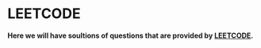 # LEETCODE    

**Here we will have soultions of questions that are provided by [LEETCODE](https://leetcode.com/).**
